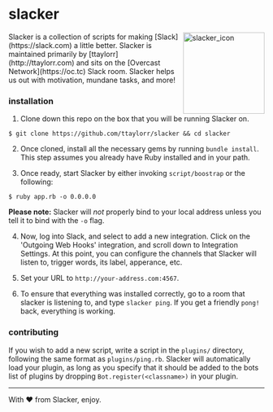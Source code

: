 # slacker

<img src="http://i.imgur.com/tMom4oB.png" alt="slacker_icon" width="160" height="160" align="right">
Slacker is a collection of scripts for making [Slack](https://slack.com) a little better.
Slacker is maintained primarily by [ttaylorr](http://ttaylorr.com) and sits on the [Overcast Network](https://oc.tc) Slack room.  Slacker helps us out with motivation, mundane tasks, and more!

### installation

1. Clone down this repo on the box that you will be running Slacker on.

```
$ git clone https://github.com/ttaylorr/slacker && cd slacker
```

2. Once cloned, install all the necessary gems by running `bundle install`.  This step assumes you already have Ruby installed and in your path.

3. Once ready, start Slacker by either invoking `script/boostrap` or the following:

```
$ ruby app.rb -o 0.0.0.0
```

**Please note:** Slacker will *not* properly bind to your local address unless you tell it to bind with the `-o` flag.

4. Now, log into Slack, and select to add a new integration.  Click on the 'Outgoing Web Hooks' integration, and scroll down to Integration Settings.  At this point, you can configure the channels that Slacker will listen to, trigger words, its label, apperance, etc.

5. Set your URL to `http://your-address.com:4567`.

6. To ensure that everything was installed correctly, go to a room that slacker is listening to, and type `slacker ping`.  If you get a friendly `pong!` back, everything is working.

### contributing

If you wish to add a new script, write a script in the `plugins/` directory, following the same format as `plugins/ping.rb`.  Slacker will automatically load your plugin, as long as you specify that it should be added to the bots list of plugins by dropping `Bot.register(<classname>)` in your plugin.

------

With :hearts: from Slacker, enjoy.
